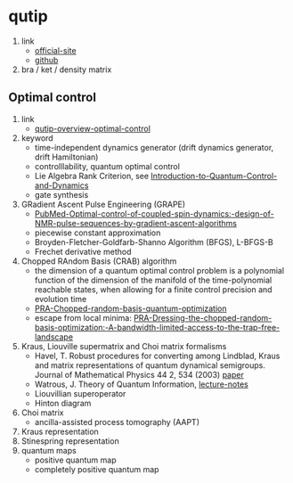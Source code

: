 # qutip

1. link
   * [official-site](http://qutip.org/index.html)
   * [github](https://github.com/qutip/qutip)
2. bra / ket / density matrix

## Optimal control

1. link
   * [qutip-overview-optimal-control](https://nbviewer.jupyter.org/github/qutip/qutip-notebooks/blob/master/examples/optimal-control-overview.ipynb)
2. keyword
   * time-independent dynamics generator (drift dynamics generator, drift Hamiltonian)
   * controlllability, quantum optimal control
   * Lie Algebra Rank Criterion, see [Introduction-to-Quantum-Control-and-Dynamics](https://www.crcpress.com/Introduction-to-Quantum-Control-and-Dynamics/DAlessandro/p/book/9781584888840)
   * gate synthesis
3. GRadient Ascent Pulse Engineering (GRAPE)
   * [PubMed-Optimal-control-of-coupled-spin-dynamics:-design-of-NMR-pulse-sequences-by-gradient-ascent-algorithms](https://www.ncbi.nlm.nih.gov/pubmed/15649756)
   * piecewise constant approximation
   * Broyden-Fletcher-Goldfarb-Shanno Algorithm (BFGS), L-BFGS-B
   * Frechet derivative method
4. Chopped RAndom Basis (CRAB) algorithm
   * the dimension of a quantum optimal control problem is a polynomial function of the dimension of the manifold of the time-polynomial reachable states, when allowing for a finite control precision and evolution time
   * [PRA-Chopped-random-basis-quantum-optimization](https://doi.org/10.1103/PhysRevA.84.022326)
   * escape from local minima: [PRA-Dressing-the-chopped-random-basis-optimization:-A-bandwidth-limited-access-to-the-trap-free-landscape](https://doi.org/10.1103/PhysRevA.92.062343)
5. Kraus, Liouville supermatrix and Choi matrix formalisms
   * Havel, T. Robust procedures for converting among Lindblad, Kraus and matrix representations of quantum dynamical semigroups. Journal of Mathematical Physics 44 2, 534 (2003) [paper](http://dx.doi.org/10.1063/1.1518555)
   * Watrous, J. Theory of Quantum Information, [lecture-notes](https://cs.uwaterloo.ca/~watrous/CS766/)
   * Liouvillian superoperator
   * Hinton diagram
6. Choi matrix
   * ancilla-assisted process tomography (AAPT)
7. Kraus representation
8. Stinespring representation
9. quantum maps
   * positive quantum map
   * completely positive quantum map
